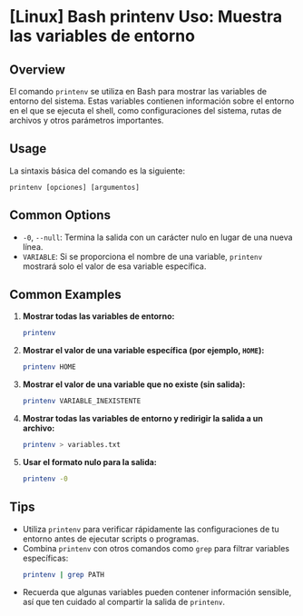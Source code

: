# [Linux] Bash printenv Uso: Muestra las variables de entorno

## Overview
El comando `printenv` se utiliza en Bash para mostrar las variables de entorno del sistema. Estas variables contienen información sobre el entorno en el que se ejecuta el shell, como configuraciones del sistema, rutas de archivos y otros parámetros importantes.

## Usage
La sintaxis básica del comando es la siguiente:

```
printenv [opciones] [argumentos]
```

## Common Options
- `-0`, `--null`: Termina la salida con un carácter nulo en lugar de una nueva línea.
- `VARIABLE`: Si se proporciona el nombre de una variable, `printenv` mostrará solo el valor de esa variable específica.

## Common Examples
1. **Mostrar todas las variables de entorno:**
   ```bash
   printenv
   ```

2. **Mostrar el valor de una variable específica (por ejemplo, `HOME`):**
   ```bash
   printenv HOME
   ```

3. **Mostrar el valor de una variable que no existe (sin salida):**
   ```bash
   printenv VARIABLE_INEXISTENTE
   ```

4. **Mostrar todas las variables de entorno y redirigir la salida a un archivo:**
   ```bash
   printenv > variables.txt
   ```

5. **Usar el formato nulo para la salida:**
   ```bash
   printenv -0
   ```

## Tips
- Utiliza `printenv` para verificar rápidamente las configuraciones de tu entorno antes de ejecutar scripts o programas.
- Combina `printenv` con otros comandos como `grep` para filtrar variables específicas:
  ```bash
  printenv | grep PATH
  ```
- Recuerda que algunas variables pueden contener información sensible, así que ten cuidado al compartir la salida de `printenv`.